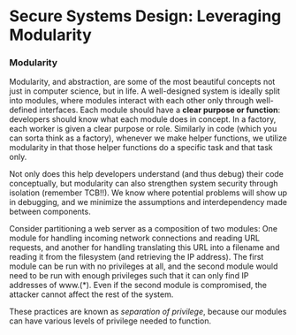 # Secure Systems Design: Leveraging Modularity

### Modularity

Modularity, and abstraction, are some of the most beautiful concepts not just in computer science, but in life. A well-designed system is ideally split into modules, where modules interact with each other only through well-defined interfaces. Each module should have a **clear purpose or function**: developers should know what each module does in concept. In a factory, each worker is given a clear purpose or role. Similarly in code (which you can sorta think as a factory), whenever we make helper functions, we utilize modularity in that those helper functions do a specific task and that task only.

Not only does this help developers understand (and thus debug) their code conceptually, but modularity can also strengthen system security through isolation (remember TCB!!). We know where potential problems will show up in debugging, and we minimize the assumptions and interdependency made between components.

Consider partitioning a web server as a composition of two modules: One module for handling incoming network connections and reading URL requests, and another for handling translating this URL into a filename and reading it from the filesystem (and retrieving the IP address). The first module can be run with no privileges at all, and the second module would need to be run with enough privileges such that it can only find IP addresses of www.(*). Even if the second module is compromised, the attacker cannot affect the rest of the system.

These practices are known as *separation of privilege*, because our modules can have various levels of privilege needed to function. 